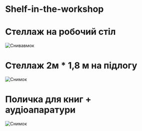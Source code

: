 # Shelf-in-the-workshop

# Стеллаж на робочий стіл
![Снивавмок](https://user-images.githubusercontent.com/74230330/101245726-76181f80-3717-11eb-9e98-17cfafc0e0b6.JPG)

# Стеллаж 2м * 1,8 м на підлогу
![Снимок](https://user-images.githubusercontent.com/74230330/101286084-48070e00-37f1-11eb-9443-a417b3a3dd5a.JPG)

# Поличка для книг + аудіоапаратури
![Снимок](https://user-images.githubusercontent.com/74230330/101394283-f0d86a80-38d0-11eb-9e31-bf193fe8d5c4.JPG)

